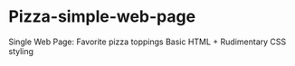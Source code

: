 # Pizza-simple-web-page

Single Web Page: Favorite pizza toppings
Basic HTML + Rudimentary CSS styling 
